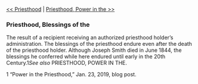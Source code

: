 [<< Priesthood](Priesthood.md)  |  [Priesthood, Power in the >>](Priesthood,%20Power%20in%20the.md)

### Priesthood, Blessings of the
The result of a recipient receiving an authorized priesthood holder’s administration. The blessings of the priesthood endure even after the death of the priesthood holder. Although Joseph Smith died in June 1844, the blessings he conferred while here endured until early in the 20th Century.1*See also* PRIESTHOOD, POWER IN THE.



1 “Power in the Priesthood,” Jan. 23, 2019, blog post.